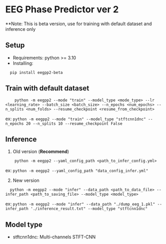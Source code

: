 # EEG Phase Predictor ver 2

**Note: This is beta version, use for training with default dataset and inference only

## Setup

- Requirements: python >= 3.10
- Installing:

```aiignore
  pip install eegpp2-beta
```

## Train with default dataset

```aiignore
    python -m eegpp2 --mode "train" --model_type <mode_type> --lr <learning_rate> --batch_size <batch_size> --n_epochs <num_epochs> --n_splits <num_folds> --resume_checkpoint <resume_from_checkpoint>
```

ex: `python -m eegpp2 --mode "train" --model_type "stftcnn1dnc" --n_epochs 20 --n_splits 10 --resume_checkpoint False`

## Inference

1. Old version (**Recommend**)

```aiignore
    python -m eegpp2 --yaml_config_path <path_to_infer_config.yml>
```

ex: `python -m eegpp2 --yaml_config_path "data_config_infer.yml"`

2. New version

```aiignore
  python -m eegpp2 --mode "infer" --data_path <path_to_data_file> --infer_path <path_to_saving_file> --model_type <model_type>
```

ex:
`python -m eegpp2 --mode "infer" --data_path "./dump_eeg_1.pkl" --infer_path './inference_result.txt" --model_type "stftcnn1dnc"`

## Model type

- stftcnn1dnc: Multi-channels STFT-CNN
